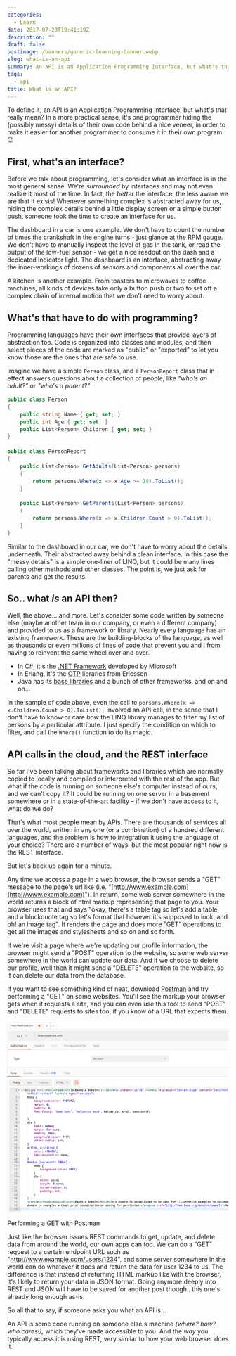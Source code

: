 ```yaml
---
categories:
  - Learn
date: 2017-07-23T19:41:19Z
description: ""
draft: false
postimage: /banners/generic-learning-banner.webp
slug: what-is-an-api
summary: An API is an Application Programming Interface, but what's that really mean? In a more practical sense, it's one programmer hiding the (possibly messy) details of their own code behind a nice veneer, in order to make it easier for another programmer to consume it in their own program.
tags:
  - api
title: What is an API?
---
```

To define it, an API is an Application Programming Interface, but what's that really mean? In a more practical sense, it's one programmer hiding the (possibly messy) details of their own code behind a nice veneer, in order to make it easier for another programmer to consume it in their own program. 😉

## First, what's an interface?

Before we talk about programming, let's consider what an interface is in the most general sense. We're _surrounded_ by interfaces and may not even realize it most of the time. In fact, the _better_ the interface, the less aware we are that it exists! Whenever something complex is abstracted away for us, hiding the complex details behind a little display screen or a simple button push, someone took the time to create an interface for us.

The dashboard in a car is one example. We don't have to count the number of times the crankshaft in the engine turns - just glance at the RPM gauge. We don't have to manually inspect the level of gas in the tank, or read the output of the low-fuel sensor - we get a nice readout on the dash and a dedicated indicator light. The dashboard is an interface, abstracting away the inner-workings of dozens of sensors and components all over the car.

A kitchen is another example. From toasters to microwaves to coffee machines, all kinds of devices take only a button push or two to set off a complex chain of internal motion that we don't need to worry about.

## What's that have to do with programming?

Programming languages have their own interfaces that provide layers of abstraction too. Code is organized into classes and modules, and then select pieces of the code are marked as "public" or "exported" to let you know those are the ones that are safe to use.

Imagine we have a simple `Person` class, and a `PersonReport` class that in effect answers questions about a collection of people, like _"who's an adult?"_ or _"who's a parent?"_.

```csharp
public class Person
{
    public string Name { get; set; }
    public int Age { get; set; }
    public List<Person> Children { get; set; }
}

public class PersonReport
{
    public List<Person> GetAdults(List<Person> persons)
    {
        return persons.Where(x => x.Age >= 18).ToList();
    }

    public List<Person> GetParents(List<Person> persons)
    {
        return persons.Where(x => x.Children.Count > 0).ToList();
    }
}
```

Similar to the dashboard in our car, we don't have to worry about the details underneath. Their abstracted away behind a clean interface. In this case the "messy details" is a simple one-liner of LINQ, but it could be many lines calling other methods and other classes. The point is, we just ask for parents and get the results.

## So.. what _is_ an API then?

Well, the above... and more. Let's consider some code written by someone else (maybe another team in our company, or even a different company) and provided to us as a framework or library. Nearly every language has an existing framework. These are the building-blocks of the language, as well as thousands or even millions of lines of code that prevent you and I from having to reinvent the same wheel over and over.

- In C#, it's the [.NET Framework](https://msdn.microsoft.com/en-us/library/ff361664\(v=vs.110\).aspx) developed by Microsoft
- In Erlang, it's the [OTP](https://github.com/erlang/otp/tree/master/lib/stdlib/src) libraries from Ericsson
- Java has its [base libraries](https://docs.oracle.com/javase/8/docs/technotes/guides/#base) and a bunch of other frameworks, and on and on...

In the sample of code above, even the call to `persons.Where(x => x.Children.Count > 0).ToList();` involved an API call, in the sense that I don't have to know or care _how_ the LINQ library manages to filter my list of persons by a particular attribute. I just specify the condition on which to filter, and call the `Where()` function to do its magic.

## API calls in the cloud, and the REST interface

So far I've been talking about frameworks and libraries which are normally copied to locally and compiled or interpreted with the rest of the app. But what if the code is running on someone else's computer instead of ours, and we can't copy it? It could be running on one server in a basement somewhere or in a state-of-the-art facility – if we don't have access to it, what do we do?

That's what most people mean by APIs. There are thousands of services all over the world, written in any one (or a combination) of a hundred different languages, and the problem is how to integration it using the language of your choice? There are a number of ways, but the most popular right now is the REST interface.

But let's back up again for a minute.

Any time we access a page in a web browser, the browser sends a "GET" message to the page's url like (i.e. "[http://www.example.com](http://www.example.com)"). In return, some web server somewhere in the world returns a block of html markup representing that page to you. Your browser uses that and says "okay, there's a table tag so let's add a table, and a blockquote tag so let's format that however it's supposed to look, and oh! an image tag". It renders the page and does more "GET" operations to get all the images and stylesheets and so on and so forth.

If we're visit a page where we're updating our profile information, the browser might send a "POST" operation to the website, so some web server somewhere in the world can update our data. And if we choose to delete our profile, well then it might send a "DELETE" operation to the website, so it can delete our data from the database.

If you want to see something kind of neat, download [Postman](https://www.getpostman.com/) and try performing a "GET" on some websites. You'll see the markup your browser gets when it requests a site, and you can even use this tool to send "POST" and "DELETE" requests to sites too, if you know of a URL that expects them.

![](image.png)

Performing a GET with Postman

Just like the browser issues REST commands to get, update, and delete data from around the world, our own apps can too. We can do a "GET" request to a certain endpoint URL such as "http://www.example.com/users/1234", and some server somewhere in the world can do whatever it does and return the data for user 1234 to us. The difference is that instead of returning HTML markup like with the browser, it's likely to return your data in JSON format. Going anymore deeply into REST and JSON will have to be saved for another post though.. this one's already long enough as-is.

So all that to say, if someone asks you what an API is...

An API is some code running on someone else's machine _(where? how? who cares!),_ which they've made accessible to you. And the _way_ you typically access it is using REST, very similar to how your web browser does it.
